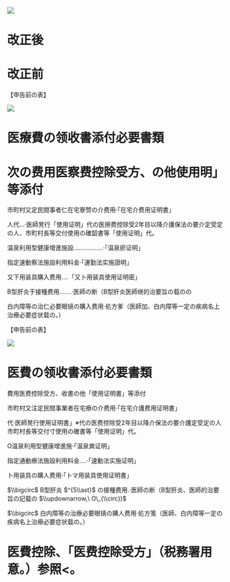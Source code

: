 ![](https://www.nta.go.jp/tmp/7abf77e3-3d15-465c-9cd7-fa1aae8795ea/images/3e5134e34fb08d10cbb56aa255cbcb1ead7e57ed336e3eea5ff96a8b1f305fb3.jpg)

# 改正後

# 改正前

【申告前の表】

![](https://www.nta.go.jp/tmp/7abf77e3-3d15-465c-9cd7-fa1aae8795ea/images/c0fa098ce68127213877f4fcff302fd3bd8c79a062079a42de45ac14020248be.jpg)

# 医療費の领收書添付必要書類

# 次の费用医察费控除受方、の他使用明」等添付

市町村又定民間事者仁在宅寮赞の介费用·「在宅介费用证明書」

人代…·医師凳行「使用证明」代の医擦费控除受2年目以降介護保法の要介定受定の人、市町村長等交付使用の確韶書等「使用证明」代。

温泉利用型健康增進施設………….….·「温泉瘀证明」

指定速動察法施設利用料金·「運勤法实施證明」

又下用装具購入费用….「又卜用装具使用证明密」

B型肝炎于接種费用…….·医師の断（B型肝炎医師继的治要旨の载のの

白内障等の治仁必要眼镜の購入费用·処方爹（医師加、白内障等一定の疾病名上治療必要症状载の。）

【申告前の表】

![](https://www.nta.go.jp/tmp/7abf77e3-3d15-465c-9cd7-fa1aae8795ea/images/84960cb3664bda98212be0163e7be5c107a54b45f6c4f7efdc1145d8698fba52.jpg)

# 医費の领收書添付必要書類

費用医费控除受方、收書の他「使用证明書」等添付

市町村又注定民間事業者在宅療の介费用·「在宅介護费用证明書」

代·医師凳行使用证明書」※代の医费控除受2年目以降介保法の要介護定受定の人市町村長等交付寸使用の確書等「使用证明」代。

O温泉利用型健康增進施·「温泉粪证明」

指定通動療法施設利用料金….·「速動法实施证明」

卜用装具の購人费用·「卜マ用装具使用证明書」

$\\bigcirc$ B型肝炎 $^{5\\ast}$ の接種费用.·医師の断（B型肝炎、医師的治要旨の記载の $\\updownarrow,\ O\_{\\circ})$

$\\bigcirc$ 白内障等の治療必要眼镜の購人费用·処方笺（医師、白内障等一定の疾病名上治療必要症状载の。）

# 医費控除、「医费控除受方」（税務署用意。）参照<。